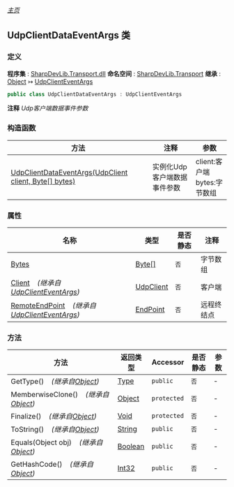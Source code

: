 ###### [主页](./Index.md "主页")
## UdpClientDataEventArgs 类
### 定义
**程序集** : [SharpDevLib.Transport.dll](./SharpDevLib.Transport.assembly.md "SharpDevLib.Transport.dll")
**命名空间** : [SharpDevLib.Transport](./SharpDevLib.Transport.namespace.md "SharpDevLib.Transport")
**继承** : [Object](https://learn.microsoft.com/en-us/dotnet/api/system.object "Object") ↣ [UdpClientEventArgs](./SharpDevLib.Transport.UdpClientEventArgs.md "UdpClientEventArgs")
``` csharp
public class UdpClientDataEventArgs : UdpClientEventArgs
```
**注释**
*Udp客户端数据事件参数*

### 构造函数
|方法|注释|参数|
|---|---|---|
|[UdpClientDataEventArgs(UdpClient client, Byte[] bytes)](./SharpDevLib.Transport.UdpClientDataEventArgs.ctor.UdpClient.Byte.md "UdpClientDataEventArgs(UdpClient client, Byte[] bytes)")|实例化Udp客户端数据事件参数|client:客户端<br>bytes:字节数组|

### 属性
|名称|类型|是否静态|注释|
|---|---|---|---|
|[Bytes](./SharpDevLib.Transport.UdpClientDataEventArgs.Bytes.md "Bytes")|[Byte\[\]](https://learn.microsoft.com/en-us/dotnet/api/system.byte[] "Byte\[\]")|`否`|字节数组|
|[Client](./SharpDevLib.Transport.UdpClientEventArgs.Client.md "Client")&nbsp;&nbsp;&nbsp;&nbsp;*(继承自[UdpClientEventArgs](./SharpDevLib.Transport.UdpClientEventArgs.md "UdpClientEventArgs"))*|[UdpClient](./SharpDevLib.Transport.UdpClient.md "UdpClient")|`否`|客户端|
|[RemoteEndPoint](./SharpDevLib.Transport.UdpClientEventArgs.RemoteEndPoint.md "RemoteEndPoint")&nbsp;&nbsp;&nbsp;&nbsp;*(继承自[UdpClientEventArgs](./SharpDevLib.Transport.UdpClientEventArgs.md "UdpClientEventArgs"))*|[EndPoint](https://learn.microsoft.com/en-us/dotnet/api/system.net.endpoint "EndPoint")|`否`|远程终结点|

### 方法
|方法|返回类型|Accessor|是否静态|参数|
|---|---|---|---|---|
|GetType()&nbsp;&nbsp;&nbsp;&nbsp;*(继承自[Object](https://learn.microsoft.com/en-us/dotnet/api/system.object "Object"))*|[Type](https://learn.microsoft.com/en-us/dotnet/api/system.type "Type")|`public`|`否`|-|
|MemberwiseClone()&nbsp;&nbsp;&nbsp;&nbsp;*(继承自[Object](https://learn.microsoft.com/en-us/dotnet/api/system.object "Object"))*|[Object](https://learn.microsoft.com/en-us/dotnet/api/system.object "Object")|`protected`|`否`|-|
|Finalize()&nbsp;&nbsp;&nbsp;&nbsp;*(继承自[Object](https://learn.microsoft.com/en-us/dotnet/api/system.object "Object"))*|[Void](https://learn.microsoft.com/en-us/dotnet/api/system.void "Void")|`protected`|`否`|-|
|ToString()&nbsp;&nbsp;&nbsp;&nbsp;*(继承自[Object](https://learn.microsoft.com/en-us/dotnet/api/system.object "Object"))*|[String](https://learn.microsoft.com/en-us/dotnet/api/system.string "String")|`public`|`否`|-|
|Equals(Object obj)&nbsp;&nbsp;&nbsp;&nbsp;*(继承自[Object](https://learn.microsoft.com/en-us/dotnet/api/system.object "Object"))*|[Boolean](https://learn.microsoft.com/en-us/dotnet/api/system.boolean "Boolean")|`public`|`否`|-|
|GetHashCode()&nbsp;&nbsp;&nbsp;&nbsp;*(继承自[Object](https://learn.microsoft.com/en-us/dotnet/api/system.object "Object"))*|[Int32](https://learn.microsoft.com/en-us/dotnet/api/system.int32 "Int32")|`public`|`否`|-|

